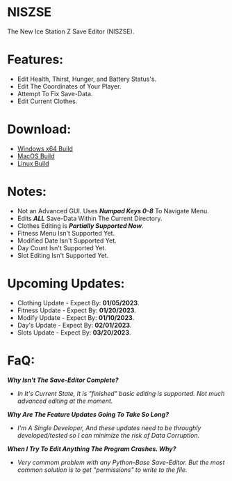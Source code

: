 # NISZSE
The New Ice Station Z Save Editor (NISZSE).

# Features:
- Edit Health, Thirst, Hunger, and Battery Status's.
- Edit The Coordinates of Your Player.
- Attempt To Fix Save-Data.
- Edit Current Clothes.

# Download:
- [Windows x64 Build](https://github.com/Cracko298/NISZSE/blob/main/NISZSE%20(Windows).zip?raw=true)
- [MacOS Build](https://github.com/Cracko298/NISZSE/blob/main/NISZSE%20(MacOS,%20Linux).zip?raw=true)
- [Linux Build](https://github.com/Cracko298/NISZSE/blob/main/NISZSE%20(MacOS,%20Linux).zip?raw=true)



# Notes:
- Not an Advanced GUI. Uses ***Numpad Keys 0-8*** To Navigate Menu.
- Edits ***ALL*** Save-Data Within The Current Directory.
- Clothes Editing is ***Partially Supported Now***.
- Fitness Menu Isn't Supported Yet.
- Modified Date Isn't Supported Yet.
- Day Count Isn't Supported Yet.
- Slot Editing Isn't Supported Yet.

# Upcoming Updates:
- Clothing Update - Expect By: **01/05/2023**.
- Fitness Update - Expect By: **01/20/2023**.
- Modify Update - Expect By: **01/10/2023**.
- Day's Update - Expect By: **02/01/2023**.
- Slots Update - Expect By: **03/20/2023**.

# FaQ:
***Why Isn't The Save-Editor Complete?***

- *In It's Current State, It is "finished" basic editing is supported. Not much advanced editing at the moment.*

***Why Are The Feature Updates Going To Take So Long?***

- *I'm A Single Developer, And these updates need to be throughly developed/tested so I can minimize the risk of Data Corruption.*

***When I Try To Edit Anything The Program Crashes. Why?***

- *Very commom problem with any Python-Base Save-Editor. But the most common solution is to get "permissions" to write to the file.*
